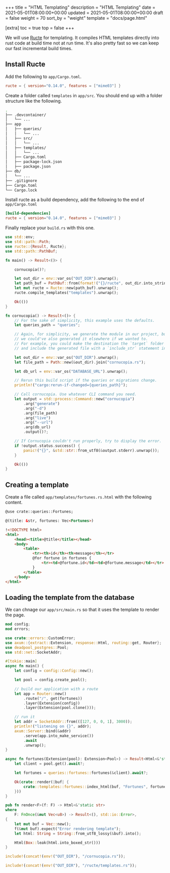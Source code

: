 +++
title = "HTML Templating"
description = "HTML Templating"
date = 2021-05-01T08:00:00+00:00
updated = 2021-05-01T08:00:00+00:00
draft = false
weight = 70
sort_by = "weight"
template = "docs/page.html"

[extra]
toc = true
top = false
+++

We will use [Ructe](https://github.com/kaj/ructe) for templating. It compiles HTML templates directly into rust code at build time not at run time. It's also pretty fast so we can keep our fast incremental build times.

## Install Ructe

Add the following to `app/Cargo.toml`.

```toml
ructe = { version="0.14.0", features = ["mime03"] }
```

Create a folder called `templates` in `app/src`. You should end up with a folder structure like the following.


```sh
.
├── .devcontainer/
│   └── ...
├── app
│   ├── queries/
│   │   └── ...
│   ├── src/
│   │   └── ...
│   ├── templates/
│   │   └── ...
│   ├── Cargo.toml
│   ├── package-lock.json
│   ├── package.json
├── db/
│   └── ...
├── .gitignore
├── Cargo.toml
└── Cargo.lock
```

Install ructe as a build dependency, add the following to the end of `app/Cargo.toml`

```toml
[build-dependencies]
ructe = { version="0.14.0", features = ["mime03"] }
```

Finally replace your `build.rs` with this one.

```rust
use std::env;
use std::path::Path;
use ructe::{Result, Ructe};
use std::path::PathBuf;

fn main() -> Result<()> {

    cornucopia()?;

    let out_dir = env::var_os("OUT_DIR").unwrap();
    let path_buf = PathBuf::from(format!("{}/ructe", out_dir.into_string().unwrap()));
    let mut ructe = Ructe::new(path_buf).unwrap();
    ructe.compile_templates("templates").unwrap();

    Ok(())
}

fn cornucopia() -> Result<()> {
    // For the sake of simplicity, this example uses the defaults.
    let queries_path = "queries";

    // Again, for simplicity, we generate the module in our project, but
    // we could've also generated it elsewhere if we wanted to.
    // For example, you could make the destination the `target` folder
    // and include the generated file with a `include_str` statement in your project.

    let out_dir = env::var_os("OUT_DIR").unwrap();
    let file_path = Path::new(&out_dir).join("cornucopia.rs");

    let db_url = env::var_os("DATABASE_URL").unwrap();

    // Rerun this build script if the queries or migrations change.
    println!("cargo:rerun-if-changed={queries_path}");

    // Call cornucopia. Use whatever CLI command you need.
    let output = std::process::Command::new("cornucopia")
        .arg("generate")
        .arg("-d")
        .arg(file_path)
        .arg("live")
        .arg("--url")
        .arg(db_url)
        .output()?;

    // If Cornucopia couldn't run properly, try to display the error.
    if !output.status.success() {
        panic!("{}", &std::str::from_utf8(&output.stderr).unwrap());
    }

    Ok(())
}
```

## Creating a template

Create a file called `app/templates/fortunes.rs.html` with the following content.

```html
@use crate::queries::Fortunes;

@(title: &str, fortunes: Vec<Fortunes>)

!<!DOCTYPE html>
<html>
    <head><title>@title</title></head>
    <body>
        <table>
            <tr><th>id</th><th>message</th></tr>
            @for fortune in fortunes {
                <tr><td>@fortune.id</td><td>@fortune.message</td></tr>
            }
        </table>
    </body>
</html>
```

## Loading the template from the database

We can chnage our `app/src/main.rs` so that it uses the template to render the page.

```rust
mod config;
mod errors;

use crate::errors::CustomError;
use axum::{extract::Extension, response::Html, routing::get, Router};
use deadpool_postgres::Pool;
use std::net::SocketAddr;

#[tokio::main]
async fn main() {
    let config = config::Config::new();

    let pool = config.create_pool();

    // build our application with a route
    let app = Router::new()
        .route("/", get(fortunes))
        .layer(Extension(config))
        .layer(Extension(pool.clone()));

    // run it
    let addr = SocketAddr::from(([127, 0, 0, 1], 3000));
    println!("listening on {}", addr);
    axum::Server::bind(&addr)
        .serve(app.into_make_service())
        .await
        .unwrap();
}

async fn fortunes(Extension(pool): Extension<Pool>) -> Result<Html<&'static str>, CustomError> {
    let client = pool.get().await?;

    let fortunes = queries::fortunes::fortunes(&client).await?;

    Ok(crate::render(|buf| {
        crate::templates::fortunes::index_html(buf, "Fortunes", fortunes)
    }))
}

pub fn render<F>(f: F) -> Html<&'static str>
where
    F: FnOnce(&mut Vec<u8>) -> Result<(), std::io::Error>,
{
    let mut buf = Vec::new();
    f(&mut buf).expect("Error rendering template");
    let html: String = String::from_utf8_lossy(&buf).into();

    Html(Box::leak(html.into_boxed_str()))
}

include!(concat!(env!("OUT_DIR"), "/cornucopia.rs"));

include!(concat!(env!("OUT_DIR"), "/ructe/templates.rs"));
```